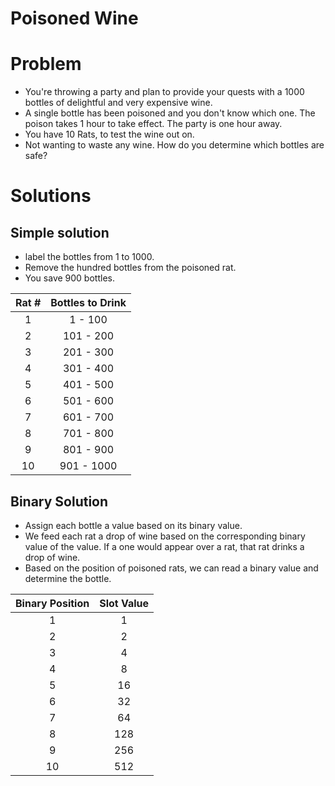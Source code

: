 # Poisoned Wine

# Problem
- You're throwing a party and plan to provide your quests with a 1000 bottles of delightful and very expensive wine.
- A single bottle has been poisoned and you don't know which one. The poison takes 1 hour to take effect. The party is one hour away.
- You have 10 Rats, to test the wine out on.
- Not wanting to waste any wine. How do you determine which bottles are safe?

# Solutions

## Simple solution
- label the bottles from 1 to 1000.
- Remove the hundred bottles from the poisoned rat.
- You save 900 bottles.

| Rat # | Bottles to Drink |
| :------: | :-----: |
| 1 | 1 - 100|
| 2 | 101 - 200 |
| 3 | 201 - 300 |
| 4 | 301 - 400 |
| 5 | 401 - 500 |
| 6 | 501 - 600 |
| 7 | 601 - 700 |
| 8 | 701 - 800 |
| 9 | 801 - 900 |
| 10 | 901 - 1000 |


## Binary Solution
- Assign each bottle a value based on its binary value.
- We feed each rat a drop of wine based on the corresponding binary value of the value. If a one would appear over a rat, that rat drinks a drop of wine.
- Based on the position of poisoned rats, we can read a binary value and determine the bottle.

| Binary Position | Slot Value |
| :------: | :-----: |
| 1 | 1|
| 2 | 2 |
| 3 | 4 |
| 4 | 8 |
| 5 | 16 |
| 6 | 32 |
| 7 | 64 |
| 8 | 128 |
| 9 | 256 |
| 10 | 512 |
